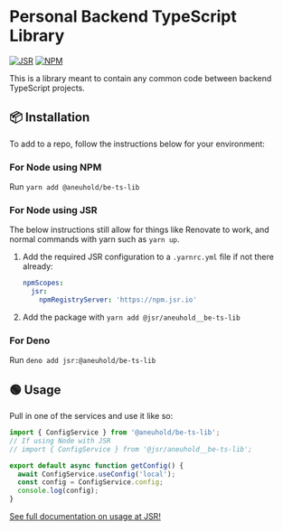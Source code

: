 # Personal Backend TypeScript Library

[![JSR](https://jsr.io/badges/@aneuhold/be-ts-lib)](https://jsr.io/@aneuhold/be-ts-lib)
[![NPM](https://img.shields.io/npm/v/%40aneuhold%2Fbe-ts-lib)](https://www.npmjs.com/package/@aneuhold/be-ts-lib)

This is a library meant to contain any common code between backend TypeScript projects.

## 📦 Installation

To add to a repo, follow the instructions below for your environment:

### For Node using NPM

Run `yarn add @aneuhold/be-ts-lib`

### For Node using JSR

The below instructions still allow for things like Renovate to work, and normal commands with yarn such as `yarn up`.

1. Add the required JSR configuration to a `.yarnrc.yml` file if not there already:
   ```yml
   npmScopes:
     jsr:
       npmRegistryServer: 'https://npm.jsr.io'
   ```
1. Add the package with `yarn add @jsr/aneuhold__be-ts-lib`

### For Deno

Run `deno add jsr:@aneuhold/be-ts-lib`

## 🟢 Usage

Pull in one of the services and use it like so:

```ts
import { ConfigService } from '@aneuhold/be-ts-lib';
// If using Node with JSR
// import { ConfigService } from '@jsr/aneuhold__be-ts-lib';

export default async function getConfig() {
  await ConfigService.useConfig('local');
  const config = ConfigService.config;
  console.log(config);
}
```

[See full documentation on usage at JSR!](https://jsr.io/@aneuhold/be-ts-lib/doc)
